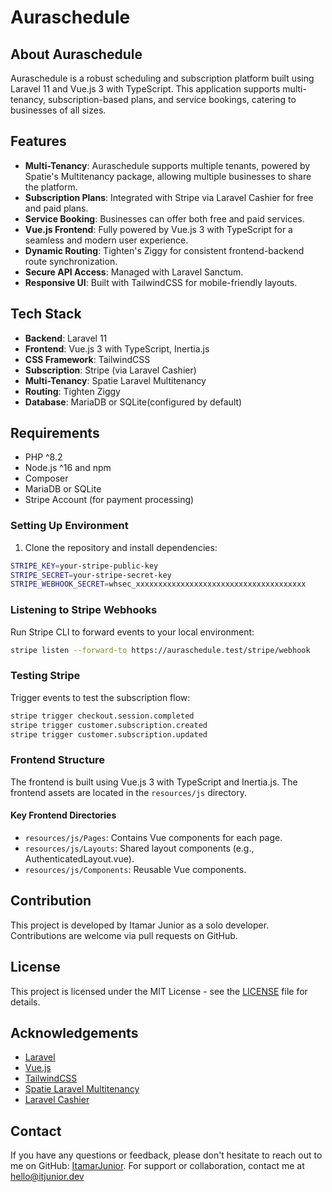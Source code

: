 # Auraschedule

## About Auraschedule

Auraschedule is a robust scheduling and subscription platform built using Laravel 11 and Vue.js 3 with TypeScript. This application supports multi-tenancy, subscription-based plans, and service bookings, catering to businesses of all sizes.

## Features

- **Multi-Tenancy**: Auraschedule supports multiple tenants, powered by Spatie's Multitenancy package, allowing multiple businesses to share the platform.
- **Subscription Plans**: Integrated with Stripe via Laravel Cashier for free and paid plans.
- **Service Booking**: Businesses can offer both free and paid services.
- **Vue.js Frontend**: Fully powered by Vue.js 3 with TypeScript for a seamless and modern user experience.
- **Dynamic Routing**: Tighten's Ziggy for consistent frontend-backend route synchronization.
- **Secure API Access**: Managed with Laravel Sanctum.
- **Responsive UI**: Built with TailwindCSS for mobile-friendly layouts.

## Tech Stack

- **Backend**: Laravel 11
- **Frontend**: Vue.js 3 with TypeScript, Inertia.js
- **CSS Framework**: TailwindCSS
- **Subscription**: Stripe (via Laravel Cashier)
- **Multi-Tenancy**: Spatie Laravel Multitenancy
- **Routing**: Tighten Ziggy
- **Database**: MariaDB or SQLite(configured by default)

## Requirements

- PHP ^8.2
- Node.js ^16 and npm
- Composer
- MariaDB or SQLite
- Stripe Account (for payment processing)

### Setting Up Environment

1. Clone the repository and install dependencies:

```bash
STRIPE_KEY=your-stripe-public-key
STRIPE_SECRET=your-stripe-secret-key
STRIPE_WEBHOOK_SECRET=whsec_xxxxxxxxxxxxxxxxxxxxxxxxxxxxxxxxxxxxxx
```

### Listening to Stripe Webhooks

Run Stripe CLI to forward events to your local environment:

```bash
stripe listen --forward-to https://auraschedule.test/stripe/webhook
```

### Testing Stripe

Trigger events to test the subscription flow:

```bash
stripe trigger checkout.session.completed
stripe trigger customer.subscription.created
stripe trigger customer.subscription.updated
```

### Frontend Structure

The frontend is built using Vue.js 3 with TypeScript and Inertia.js. The frontend assets are located in the `resources/js` directory.

#### Key Frontend Directories

- `resources/js/Pages`: Contains Vue components for each page.
- `resources/js/Layouts`: Shared layout components (e.g., AuthenticatedLayout.vue).
- `resources/js/Components`: Reusable Vue components.

## Contribution

This project is developed by Itamar Junior as a solo developer. Contributions are welcome via pull requests on GitHub.

## License

This project is licensed under the MIT License - see the [LICENSE](LICENSE) file for details.

## Acknowledgements

- [Laravel](https://laravel.com)
- [Vue.js](https://vuejs.org)
- [TailwindCSS](https://tailwindcss.com)
- [Spatie Laravel Multitenancy](https://spatie.be/docs/laravel-multitenancy/v2/introduction)
- [Laravel Cashier](https://laravel.com/docs/8.x/billing)

## Contact

If you have any questions or feedback, please don't hesitate to reach out to me on GitHub: [ItamarJunior](https://github.com/codeitamarjr).
For support or collaboration, contact me at [hello@itjunior.dev](mailto:hello@itjunior.dev)

